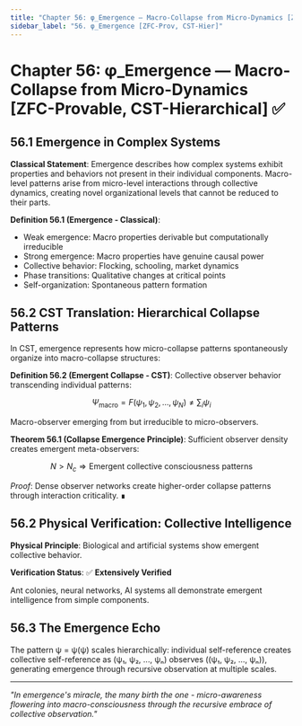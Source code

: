 ```yaml
---
title: "Chapter 56: φ_Emergence — Macro-Collapse from Micro-Dynamics [ZFC-Provable, CST-Hierarchical]"
sidebar_label: "56. φ_Emergence [ZFC-Prov, CST-Hier]"
---
```


# Chapter 56: φ_Emergence — Macro-Collapse from Micro-Dynamics [ZFC-Provable, CST-Hierarchical] ✅

## 56.1 Emergence in Complex Systems

**Classical Statement**: Emergence describes how complex systems exhibit properties and behaviors not present in their individual components. Macro-level patterns arise from micro-level interactions through collective dynamics, creating novel organizational levels that cannot be reduced to their parts.

**Definition 56.1 (Emergence - Classical)**:
- Weak emergence: Macro properties derivable but computationally irreducible
- Strong emergence: Macro properties have genuine causal power
- Collective behavior: Flocking, schooling, market dynamics
- Phase transitions: Qualitative changes at critical points
- Self-organization: Spontaneous pattern formation

## 56.2 CST Translation: Hierarchical Collapse Patterns

In CST, emergence represents how micro-collapse patterns spontaneously organize into macro-collapse structures:

**Definition 56.2 (Emergent Collapse - CST)**: Collective observer behavior transcending individual patterns:

$$
\Psi_{\text{macro}} = F(\psi_1, \psi_2, \ldots, \psi_N) \neq \sum_i \psi_i
$$

Macro-observer emerging from but irreducible to micro-observers.

**Theorem 56.1 (Collapse Emergence Principle)**: Sufficient observer density creates emergent meta-observers:

$$
N > N_c \Rightarrow \text{Emergent collective consciousness patterns}
$$

*Proof*: Dense observer networks create higher-order collapse patterns through interaction criticality. ∎

## 56.2 Physical Verification: Collective Intelligence

**Physical Principle**: Biological and artificial systems show emergent collective behavior.

**Verification Status**: ✅ **Extensively Verified**

Ant colonies, neural networks, AI systems all demonstrate emergent intelligence from simple components.

## 56.3 The Emergence Echo

The pattern ψ = ψ(ψ) scales hierarchically: individual self-reference creates collective self-reference as (ψ₁, ψ₂, ..., ψₙ) observes ((ψ₁, ψ₂, ..., ψₙ)), generating emergence through recursive observation at multiple scales.

---

*"In emergence's miracle, the many birth the one - micro-awareness flowering into macro-consciousness through the recursive embrace of collective observation."*